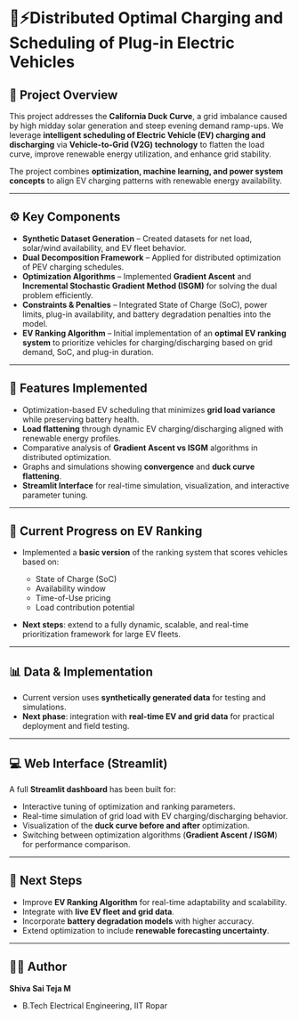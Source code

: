 # 🚗⚡Distributed Optimal Charging and Scheduling of Plug-in Electric Vehicles

## 📌 Project Overview

This project addresses the **California Duck Curve**, a grid imbalance caused by high midday solar generation and steep evening demand ramp-ups. We leverage **intelligent scheduling of Electric Vehicle (EV) charging and discharging** via **Vehicle-to-Grid (V2G) technology** to flatten the load curve, improve renewable energy utilization, and enhance grid stability.

The project combines **optimization, machine learning, and power system concepts** to align EV charging patterns with renewable energy availability.

---

## ⚙️ Key Components

* **Synthetic Dataset Generation** – Created datasets for net load, solar/wind availability, and EV fleet behavior.
* **Dual Decomposition Framework** – Applied for distributed optimization of PEV charging schedules.
* **Optimization Algorithms** – Implemented **Gradient Ascent** and **Incremental Stochastic Gradient Method (ISGM)** for solving the dual problem efficiently.
* **Constraints & Penalties** – Integrated State of Charge (SoC), power limits, plug-in availability, and battery degradation penalties into the model.
* **EV Ranking Algorithm** – Initial implementation of an **optimal EV ranking system** to prioritize vehicles for charging/discharging based on grid demand, SoC, and plug-in duration.

---

## 🌟 Features Implemented

* Optimization-based EV scheduling that minimizes **grid load variance** while preserving battery health.
* **Load flattening** through dynamic EV charging/discharging aligned with renewable energy profiles.
* Comparative analysis of **Gradient Ascent vs ISGM** algorithms in distributed optimization.
* Graphs and simulations showing **convergence** and **duck curve flattening**.
* **Streamlit Interface** for real-time simulation, visualization, and interactive parameter tuning.

---

## 🔄 Current Progress on EV Ranking

* Implemented a **basic version** of the ranking system that scores vehicles based on:

  * State of Charge (SoC)
  * Availability window
  * Time-of-Use pricing
  * Load contribution potential
* **Next steps**: extend to a fully dynamic, scalable, and real-time prioritization framework for large EV fleets.

---

## 📊 Data & Implementation

* Current version uses **synthetically generated data** for testing and simulations.
* **Next phase**: integration with **real-time EV and grid data** for practical deployment and field testing.

---

## 💻 Web Interface (Streamlit)

A full **Streamlit dashboard** has been built for:

* Interactive tuning of optimization and ranking parameters.
* Real-time simulation of grid load with EV charging/discharging behavior.
* Visualization of the **duck curve before and after** optimization.
* Switching between optimization algorithms (**Gradient Ascent / ISGM**) for performance comparison.

---


## 🚀 Next Steps

* Improve **EV Ranking Algorithm** for real-time adaptability and scalability.
* Integrate with **live EV fleet and grid data**.
* Incorporate **battery degradation models** with higher accuracy.
* Extend optimization to include **renewable forecasting uncertainty**.

---


## 👨‍💻 Author

**Shiva Sai Teja M**

* B.Tech Electrical Engineering, IIT Ropar
